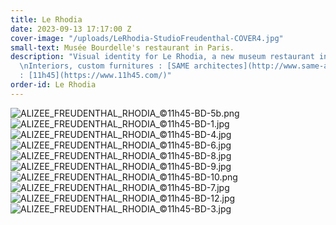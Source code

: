 ```yaml
---
title: Le Rhodia
date: 2023-09-13 17:17:00 Z
cover-image: "/uploads/LeRhodia-StudioFreudenthal-COVER4.jpg"
small-text: Musée Bourdelle's restaurant in Paris.
description: "Visual identity for Le Rhodia, a new museum restaurant in Paris.<br>
  \nInteriors, custom furnitures : [SAME architectes](http://www.same-architectes.com/).<br>\nPhotography
  : [11h45](https://www.11h45.com/)"
order-id: Le Rhodia
---
```


![ALIZEE_FREUDENTHAL_RHODIA_©11h45-BD-5b.png](/uploads/ALIZEE_FREUDENTHAL_RHODIA_%C2%A911h45-BD-5b.png)![ALIZEE_FREUDENTHAL_RHODIA_©11h45-BD-1.jpg](/uploads/ALIZEE_FREUDENTHAL_RHODIA_%C2%A911h45-BD-1.jpg)![ALIZEE_FREUDENTHAL_RHODIA_©11h45-BD-4.jpg](/uploads/ALIZEE_FREUDENTHAL_RHODIA_%C2%A911h45-BD-4.jpg)![ALIZEE_FREUDENTHAL_RHODIA_©11h45-BD-6.jpg](/uploads/ALIZEE_FREUDENTHAL_RHODIA_%C2%A911h45-BD-6.jpg)![ALIZEE_FREUDENTHAL_RHODIA_©11h45-BD-8.jpg](/uploads/ALIZEE_FREUDENTHAL_RHODIA_%C2%A911h45-BD-8.jpg)![ALIZEE_FREUDENTHAL_RHODIA_©11h45-BD-9.jpg](/uploads/ALIZEE_FREUDENTHAL_RHODIA_%C2%A911h45-BD-9.jpg)![ALIZEE_FREUDENTHAL_RHODIA_©11h45-BD-10.png](/uploads/ALIZEE_FREUDENTHAL_RHODIA_%C2%A911h45-BD-10.png)![ALIZEE_FREUDENTHAL_RHODIA_©11h45-BD-7.jpg](/uploads/ALIZEE_FREUDENTHAL_RHODIA_%C2%A911h45-BD-7.jpg)![ALIZEE_FREUDENTHAL_RHODIA_©11h45-BD-12.jpg](/uploads/ALIZEE_FREUDENTHAL_RHODIA_%C2%A911h45-BD-12.jpg)![ALIZEE_FREUDENTHAL_RHODIA_©11h45-BD-3.jpg](/uploads/ALIZEE_FREUDENTHAL_RHODIA_%C2%A911h45-BD-3.jpg)